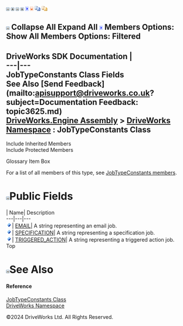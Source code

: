 ![](dotnetimages/collapse.gif) ![](dotnetimages/expand.gif) ![](dotnetimages/collapse.gif) ![](dotnetimages/expand.gif) ![](dotnetimages/drpdown.gif) ![](dotnetimages/drpdown_orange.gif) ![](dotnetimages/copycode.gif) ![](dotnetimages/copycodeHighlight.gif)

![](dotnetimages/collapse.gif) Collapse All Expand All ![](dotnetimages/drpdown.gif) Members Options: Show All  Members Options: Filtered   
---  
DriveWorks SDK Documentation  |   
---|---  
JobTypeConstants Class Fields   
See Also [Send Feedback](mailto:apisupport@driveworks.co.uk?subject=Documentation Feedback: topic3625.md)  
[DriveWorks.Engine Assembly](topic2156.md) > [DriveWorks Namespace](topic2159.md) : JobTypeConstants Class  
---  
  
Include Inherited Members    
Include Protected Members    


Glossary Item Box

For a list of all members of this type, see [JobTypeConstants members](topic3626.md).

# ![](dotnetimages/collapse.gif)Public Fields

| Name| Description  
---|---|---  
![Public Field](dotnetimages/publicField.gif)| [EMAIL](topic3632.md)| A string representing an email job.   
![Public Field](dotnetimages/publicField.gif)| [SPECIFICATION](topic3633.md)| A string representing a specification job.   
![Public Field](dotnetimages/publicField.gif)| [TRIGGERED_ACTION](topic3634.md)| A string representing a triggered action job.   
Top

# ![](dotnetimages/collapse.gif)See Also

#### Reference

[JobTypeConstants Class](topic3625.md)   
[DriveWorks Namespace](topic2159.md)

©2024 DriveWorks Ltd. All Rights Reserved.

